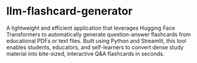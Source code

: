 # llm-flashcard-generator
A lightweight and efficient application that leverages Hugging Face Transformers to automatically generate question-answer flashcards from educational PDFs or text files. Built using Python and Streamlit, this tool enables students, educators, and self-learners to convert dense study material into bite-sized, interactive Q&amp;A flashcards in seconds.
